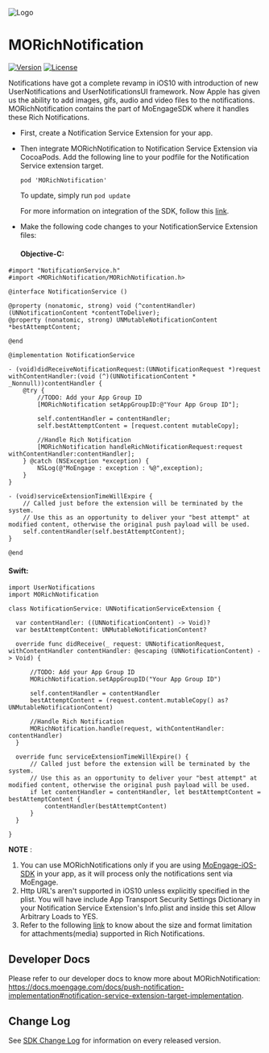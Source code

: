 ![Logo](https://user-images.githubusercontent.com/15011722/32040752-7237c3c2-ba4f-11e7-9d68-a019049fccf5.png)
# MORichNotification

[![Version](https://img.shields.io/cocoapods/v/MORichNotification.svg?style=flat)](http://cocoapods.org/pods/MORichNotification)
[![License](https://img.shields.io/cocoapods/l/MORichNotification.svg?style=flat)](http://cocoapods.org/pods/MORichNotification)

Notifications have got a complete revamp in iOS10 with introduction of new UserNotifications and UserNotificationsUI framework. Now Apple has given us the ability to add images, gifs, audio and video files to the notifications. MORichNotification contains the part of MoEngageSDK where it handles these Rich Notifications.


* First, create a Notification Service Extension for your app.

* Then integrate MORichNotification to Notification Service Extension via CocoaPods. Add the following line to your podfile for the Notification Service extension target. 

  ```pod 'MORichNotification'```

  To update, simply run ```pod update```

  For more information on integration of the SDK, follow this [link](https://docs.moengage.com/docs/push-notification-implementation#notification-service-extension-target-implementation).

* Make the following code changes to your NotificationService Extension files:
  #### Objective-C:
  
```
#import "NotificationService.h"
#import <MORichNotification/MORichNotification.h>

@interface NotificationService ()

@property (nonatomic, strong) void (^contentHandler)(UNNotificationContent *contentToDeliver);
@property (nonatomic, strong) UNMutableNotificationContent *bestAttemptContent;

@end

@implementation NotificationService

- (void)didReceiveNotificationRequest:(UNNotificationRequest *)request withContentHandler:(void (^)(UNNotificationContent * _Nonnull))contentHandler {
    @try {
        //TODO: Add your App Group ID
        [MORichNotification setAppGroupID:@"Your App Group ID"];
        
        self.contentHandler = contentHandler;
        self.bestAttemptContent = [request.content mutableCopy];
        
        //Handle Rich Notification
        [MORichNotification handleRichNotificationRequest:request withContentHandler:contentHandler];
    } @catch (NSException *exception) {
        NSLog(@"MoEngage : exception : %@",exception);
    }
}

- (void)serviceExtensionTimeWillExpire {
    // Called just before the extension will be terminated by the system.
    // Use this as an opportunity to deliver your "best attempt" at modified content, otherwise the original push payload will be used.
    self.contentHandler(self.bestAttemptContent);
}

@end
```
  
  #### Swift:
  ```
import UserNotifications
import MORichNotification

class NotificationService: UNNotificationServiceExtension {

    var contentHandler: ((UNNotificationContent) -> Void)?
    var bestAttemptContent: UNMutableNotificationContent?

    override func didReceive(_ request: UNNotificationRequest, withContentHandler contentHandler: @escaping (UNNotificationContent) -> Void) {
        
        //TODO: Add your App Group ID
        MORichNotification.setAppGroupID("Your App Group ID")
        
        self.contentHandler = contentHandler
        bestAttemptContent = (request.content.mutableCopy() as? UNMutableNotificationContent)
        
        //Handle Rich Notification
        MORichNotification.handle(request, withContentHandler: contentHandler)
    }
    
    override func serviceExtensionTimeWillExpire() {
        // Called just before the extension will be terminated by the system.
        // Use this as an opportunity to deliver your "best attempt" at modified content, otherwise the original push payload will be used.
        if let contentHandler = contentHandler, let bestAttemptContent =  bestAttemptContent {
            contentHandler(bestAttemptContent)
        }
    }

}
```

**NOTE** : 
1. You can use MORichNotifications only if you are using [MoEngage-iOS-SDK](https://github.com/moengage/MoEngage-iOS-SDK) in your app, as it will process only the notifications sent via MoEngage.
2. Http URL's aren't supported in iOS10 unless explicitly specified in the plist. You will have include App Transport Security Settings Dictionary in your Notification Service Extension's Info.plist and inside this set Allow Arbitrary Loads to YES.
3. Refer to the following [link](https://developer.apple.com/documentation/usernotifications/unnotificationattachment#overview) to know about the size and format limitation for attachments(media) supported in Rich Notifications.


## Developer Docs
Please refer to our developer docs to know more about MORichNotification: https://docs.moengage.com/docs/push-notification-implementation#notification-service-extension-target-implementation.

## Change Log
See [SDK Change Log](https://github.com/moengage/MORichNotification/blob/master/CHANGELOG.md) for information on every released version.

